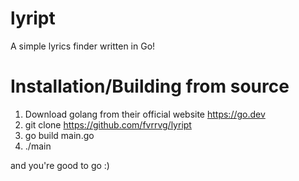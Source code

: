 # lyript
A simple lyrics finder written in Go!

# Installation/Building from source
1. Download golang from their official website https://go.dev
2. git clone https://github.com/fvrrvg/lyript
3. go build main.go
4. ./main

and you're good to go :)
